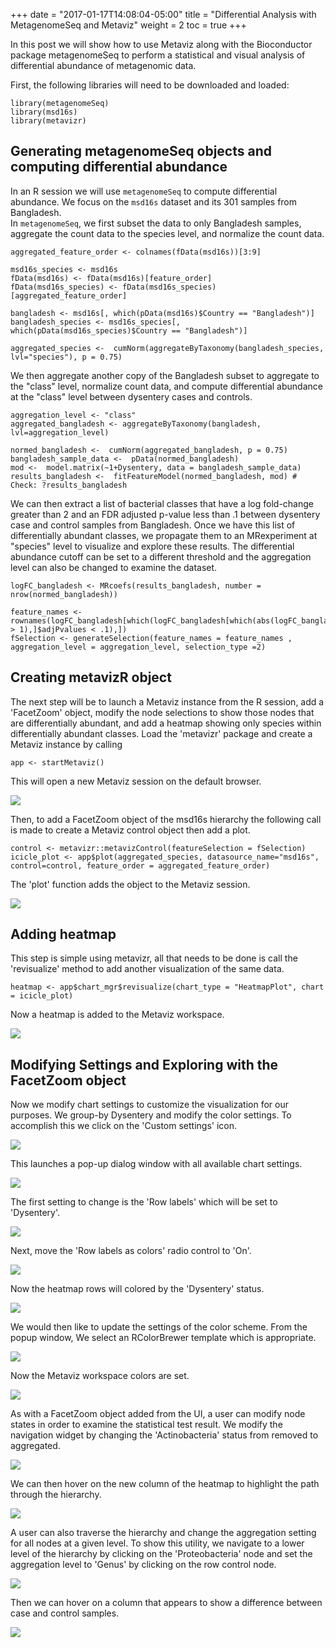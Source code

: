 +++
date = "2017-01-17T14:08:04-05:00"
title = "Differential Analysis with MetagenomeSeq and Metaviz"
weight = 2
toc = true
+++

In this post we will show how to use Metaviz along with the Bioconductor package metagenomeSeq to perform a statistical and visual analysis of differential abundance of metagenomic data. 

First, the following libraries will need to be downloaded and loaded:
```{r, eval=FALSE}
library(metagenomeSeq)
library(msd16s)
library(metavizr)
```

## Generating metagenomeSeq objects and computing differential abundance

In an R session we will use `metagenomeSeq` to compute differential abundance.  We focus on the `msd16s` dataset and its 301 samples from Bangladesh.  
In `metagenomeSeq`, we first subset the data to only Bangladesh samples, aggregate the count data to the species level, and normalize the count data.

```{r, eval=FALSE}
aggregated_feature_order <- colnames(fData(msd16s))[3:9]

msd16s_species <- msd16s
fData(msd16s) <- fData(msd16s)[feature_order]
fData(msd16s_species) <- fData(msd16s_species)[aggregated_feature_order]
  
bangladesh <- msd16s[, which(pData(msd16s)$Country == "Bangladesh")]
bangladesh_species <- msd16s_species[, which(pData(msd16s_species)$Country == "Bangladesh")]

aggregated_species <-  cumNorm(aggregateByTaxonomy(bangladesh_species, lvl="species"), p = 0.75)
```

We then aggregate another copy of the Bangladesh subset to aggregate to the "class" level, normalize count data, and compute differential abundance at the "class" level between dysentery cases and controls. 

```{r, eval=False}
aggregation_level <- "class"
aggregated_bangladesh <- aggregateByTaxonomy(bangladesh, lvl=aggregation_level)

normed_bangladesh <-  cumNorm(aggregated_bangladesh, p = 0.75)
bangladesh_sample_data <-  pData(normed_bangladesh)
mod <-  model.matrix(~1+Dysentery, data = bangladesh_sample_data)
results_bangladesh <-  fitFeatureModel(normed_bangladesh, mod) # Check: ?results_bangladesh
```

We can then extract a list of bacterial classes that have a log fold-change greater than 2 and an FDR adjusted p-value less than .1 between dysentery case and control samples from Bangladesh. Once we have this list of differentially abundant classes, we propagate them to an MRexperiment at "species" level to visualize and explore these results.  The differential abundance cutoff can be set to a different threshold and the aggregation level can also be changed to examine the dataset.

```{r, eval=FALSE}
logFC_bangladesh <- MRcoefs(results_bangladesh, number = nrow(normed_bangladesh))

feature_names <- rownames(logFC_bangladesh[which(logFC_bangladesh[which(abs(logFC_bangladesh$logFC) > 1),]$adjPvalues < .1),]) 
fSelection <- generateSelection(feature_names = feature_names , aggregation_level = aggregation_level, selection_type =2)
```

## Creating metavizR object

The next step will be to launch a Metaviz instance from the R session, add a 'FacetZoom' object, modify the node selections to show those nodes that are differentially abundant, and add a heatmap showing only species within differentially abundant classes. 
Load the 'metavizr' package and create a Metaviz instance by calling 

```{r, eval=FALSE}
app <- startMetaviz()
```

This will open a new Metaviz session on the default browser.  

![](/images/metaviz/AppInitial.png)

Then, to add a FacetZoom object of the msd16s hierarchy the following call is made to create a Metaviz control object then add a plot. 

```{r, eval=FALSE}
control <- metavizr::metavizControl(featureSelection = fSelection)
icicle_plot <- app$plot(aggregated_species, datasource_name="msd16s", control=control, feature_order = aggregated_feature_order)
```

The 'plot' function adds the object to the Metaviz session.

![](/images/metaviz/IciclePlotPushed.png)

##  Adding heatmap

This step is simple using metavizr, all that needs to be done is call the 'revisualize' method to add another visualization of the same data.

```{r, eval=FALSE}
heatmap <- app$chart_mgr$revisualize(chart_type = "HeatmapPlot", chart = icicle_plot)
```

Now a heatmap is added to the Metaviz workspace.

![](/images/metaviz/HeatmapAdded.png)

## Modifying Settings and Exploring with the FacetZoom object

Now we modify chart settings to customize the visualization for our purposes. We group-by Dysentery and modify the color settings. To accomplish this we click on the 'Custom settings' icon.

![](/images/metaviz/HeatmapSettingsHover.png)

This launches a pop-up dialog window with all available chart settings.

![](/images/metaviz/HeatmapSettingsPopup.png)

The first setting to change is the 'Row labels' which will be set to 'Dysentery'.

![](/images/metaviz/HeatmapSettingsDysentery.png)

Next, move the 'Row labels as colors' radio control to 'On'.

![](/images/metaviz/HeatmapSettingsGroupByOn.png)

Now the heatmap rows will colored by the 'Dysentery' status.

![](/images/metaviz/HeatmapSettingsComplete.png)

We would then like to update the settings of the color scheme.  From the popup window, We select an RColorBrewer template which is appropriate.

![](/images/metaviz/HeatmapColorSettings.png)

Now the Metaviz workspace colors are set.

![](/images/metaviz/HeatmapColorSettingsComplete.png)

As with a FacetZoom object added from the UI, a user can modify node states in order to examine the statistical test result.  We modify the navigation widget by changing the 'Actinobacteria' status from removed to aggregated. 

![](/images/metaviz/NavigationWidgetActino.png)

We can then hover on the new column of the heatmap to highlight the path through the hierarchy.

![](/images/metaviz/NavigationWidgetActinoHover.png)

A user can also traverse the hierarchy and change the aggregation setting for all nodes at a given level. To show this utility, we navigate to a lower level of the hierarchy by clicking on the 'Proteobacteria' node and set the aggregation level to 'Genus' by clicking on the row control node.

![](/images/metaviz/NavigationWidgetDescendProteoBacteriaSetGenusAsAgg.png)

Then we can hover on a column that appears to show a difference between case and control samples.

![](/images/metaviz/NavigationWidgetHeatmapHoverShigella.png)

